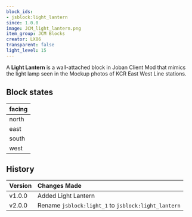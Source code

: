 ```yaml
---
block_ids:
- jsblock:light_lantern
since: 1.0.0
image: JCM_light_lantern.png
item_group: JCM Blocks
creator: LX86
transparent: false
light_level: 15
---
```


A **Light Lantern** is a wall-attached block in Joban Client Mod that mimics the light lamp seen in the Mockup photos of KCR East West Line stations.

## Block states
| facing |
|:-------|
| north  |
| east   |
| south  |
| west   |

## History
| Version | Changes Made                                        |
|:--------|:----------------------------------------------------|
| v1.0.0  | Added Light Lantern                                 |
| v2.0.0  | Rename `jsblock:light_1` to `jsblock:light_lantern` |